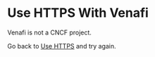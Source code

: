 # Use HTTPS With Venafi

Venafi is not a CNCF project.

Go back to [Use HTTPS](README.md) and try again.